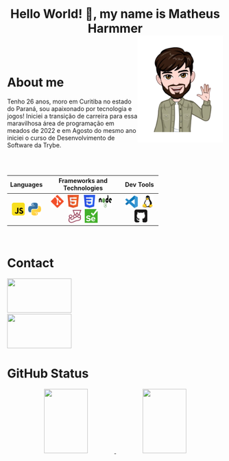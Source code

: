 <h1 align="center"><strong>Hello World! 👋, my name is Matheus Harmmer</strong></h1>

<img align="right" width="200px" style="margin-top:-20px" src="img/Hello_cutted.png">

</br>
</br>

<div display="inline-block">
 
 <h1 align="left">About me</h1>
 <p>Tenho 26 anos, moro em Curitiba no estado do Paraná, sou apaixonado por tecnologia e jogos! Iniciei a transição de carreira para essa maravilhosa área de programação em meados de 2022 e em Agosto do mesmo ano iniciei o curso de Desenvolvimento de Software da Trybe.</p>
</div>

</br>
</br>

<table style="width:70%" align="center">
  <tr>
    <th>Languages</th>
    <th>Frameworks and Technologies</th>
    <th>Dev Tools</th>
  </tr>
  <tr>
    <th><img src="img/JavaScript.svg" heigth="30" width="30">&nbsp;&nbsp;<img src="img/Python.png" height="30" width="30"></th>
    <th><img src="img/Git.svg" height="30" width="30">&nbsp;&nbsp;<img src="img/HTML5.svg" height="30" width="30">&nbsp;&nbsp;<img src="img/CSS3.svg" height="30" width="30">&nbsp;&nbsp;<img src="img/Node.svg" height="30" width="30">&nbsp;&nbsp;<img src="img/jest.svg" height="30" width="30">&nbsp;&nbsp;<img src="img/Selenium.png" heigth="30" width="30"></th>
    <th><img src="img/Vscode.svg" height="30" width="30">&nbsp;&nbsp;<img src="img/Linux.svg" heigth="30" width="30">&nbsp;&nbsp;<img src="img/GitHub.svg" height="30" width="30"></th>
  </tr>
</table>

</br>

<div display="inline-block">
  <h1 align="left">Contact</h1>
  <div>
    <a href="https://www.linkedin.com/in/matheus-harmmer-gimenes-9a65531b5/">
      <img src="https://cdn.jsdelivr.net/gh/devicons/devicon/icons/linkedin/linkedin-original-wordmark.svg" height="80" width="150">
    </a>
  </div>
    <div>
    <a href="https://github.com/mharmmer">
      <img src="https://cdn.jsdelivr.net/gh/devicons/devicon/icons/github/github-original-wordmark.svg" height="80" width="150">    
    </a>
  </div>
</div>

<h1 align="left">GitHub Status</h1>
<div align="center">
<a href="https://github.com/mharmmer">
  <img height="150em" width="45%" src="https://github-readme-stats-eight-theta.vercel.app/api?username=mharmmer&show_icons=true&theme=dracula&include_all_commits=true&count_private=true"/>
  <img height="150em" width="45%"src="https://github-readme-stats-eight-theta.vercel.app/api/top-langs/?username=mharmmer&layout=compact&langs_count=8&theme=dracula"/>
</a>
</div>